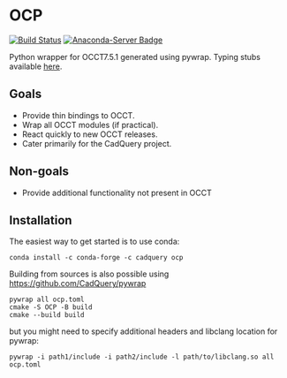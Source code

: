 # OCP

[![Build Status](https://dev.azure.com/cadquery/OCP/_apis/build/status/CadQuery.OCP?branchName=master)](https://dev.azure.com/cadquery/OCP/_build/latest?definitionId=5&branchName=master)
[![Anaconda-Server Badge](https://anaconda.org/cadquery/ocp/badges/installer/conda.svg)](https://conda.anaconda.org/cadquery)

Python wrapper for OCCT7.5.1 generated using pywrap. Typing stubs available [here](https://github.com/CadQuery/OCP-stubs).

## Goals
* Provide thin bindings to OCCT.
* Wrap all OCCT modules (if practical).
* React quickly to new OCCT releases.
* Cater primarily for the CadQuery project.

## Non-goals
* Provide additional functionality not present in OCCT

## Installation
The easiest way to get started is to use conda:
```
conda install -c conda-forge -c cadquery ocp
```
Building from sources is also possible using https://github.com/CadQuery/pywrap
```
pywrap all ocp.toml
cmake -S OCP -B build
cmake --build build
```
but you might need to specify additional headers and libclang location for pywrap:
```
pywrap -i path1/include -i path2/include -l path/to/libclang.so all ocp.toml
```
